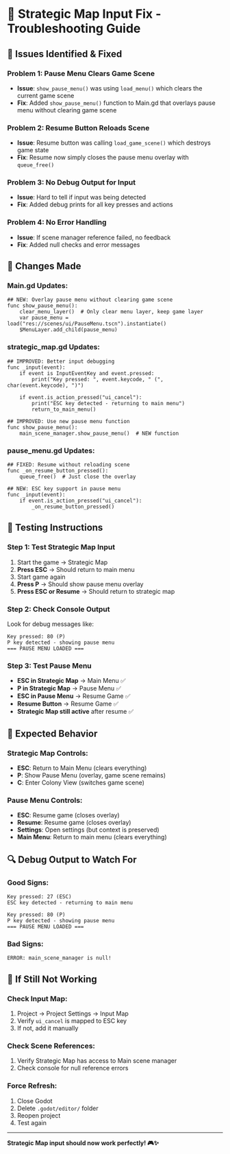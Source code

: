 # 🔧 Strategic Map Input Fix - Troubleshooting Guide

## 🐛 **Issues Identified & Fixed**

### **Problem 1: Pause Menu Clears Game Scene**
- **Issue**: `show_pause_menu()` was using `load_menu()` which clears the current game scene
- **Fix**: Added `show_pause_menu()` function to Main.gd that overlays pause menu without clearing game scene

### **Problem 2: Resume Button Reloads Scene**
- **Issue**: Resume button was calling `load_game_scene()` which destroys game state
- **Fix**: Resume now simply closes the pause menu overlay with `queue_free()`

### **Problem 3: No Debug Output for Input**
- **Issue**: Hard to tell if input was being detected
- **Fix**: Added debug prints for all key presses and actions

### **Problem 4: No Error Handling**
- **Issue**: If scene manager reference failed, no feedback
- **Fix**: Added null checks and error messages

## 🔧 **Changes Made**

### **Main.gd Updates:**
```gdscript
## NEW: Overlay pause menu without clearing game scene
func show_pause_menu():
    clear_menu_layer()  # Only clear menu layer, keep game layer
    var pause_menu = load("res://scenes/ui/PauseMenu.tscn").instantiate()
    $MenuLayer.add_child(pause_menu)
```

### **strategic_map.gd Updates:**
```gdscript
## IMPROVED: Better input debugging
func _input(event):
    if event is InputEventKey and event.pressed:
        print("Key pressed: ", event.keycode, " (", char(event.keycode), ")")
    
    if event.is_action_pressed("ui_cancel"):
        print("ESC key detected - returning to main menu")
        return_to_main_menu()

## IMPROVED: Use new pause menu function
func show_pause_menu():
    main_scene_manager.show_pause_menu()  # NEW function
```

### **pause_menu.gd Updates:**
```gdscript
## FIXED: Resume without reloading scene
func _on_resume_button_pressed():
    queue_free()  # Just close the overlay

## NEW: ESC key support in pause menu
func _input(event):
    if event.is_action_pressed("ui_cancel"):
        _on_resume_button_pressed()
```

## 🧪 **Testing Instructions**

### **Step 1: Test Strategic Map Input**
1. Start the game → Strategic Map
2. **Press ESC** → Should return to main menu
3. Start game again
4. **Press P** → Should show pause menu overlay
5. **Press ESC or Resume** → Should return to strategic map

### **Step 2: Check Console Output**
Look for debug messages like:
```
Key pressed: 80 (P)
P key detected - showing pause menu
=== PAUSE MENU LOADED ===
```

### **Step 3: Test Pause Menu**
- **ESC in Strategic Map** → Main Menu ✅
- **P in Strategic Map** → Pause Menu ✅  
- **ESC in Pause Menu** → Resume Game ✅
- **Resume Button** → Resume Game ✅
- **Strategic Map still active** after resume ✅

## 🎯 **Expected Behavior**

### **Strategic Map Controls:**
- **ESC**: Return to Main Menu (clears everything)
- **P**: Show Pause Menu (overlay, game scene remains)
- **C**: Enter Colony View (switches game scene)

### **Pause Menu Controls:**
- **ESC**: Resume game (closes overlay)
- **Resume**: Resume game (closes overlay)
- **Settings**: Open settings (but context is preserved)
- **Main Menu**: Return to main menu (clears everything)

## 🔍 **Debug Output to Watch For**

### **Good Signs:**
```
Key pressed: 27 (ESC)
ESC key detected - returning to main menu
```
```
Key pressed: 80 (P)  
P key detected - showing pause menu
=== PAUSE MENU LOADED ===
```

### **Bad Signs:**
```
ERROR: main_scene_manager is null!
```

## 🚨 **If Still Not Working**

### **Check Input Map:**
1. Project → Project Settings → Input Map
2. Verify `ui_cancel` is mapped to ESC key
3. If not, add it manually

### **Check Scene References:**
1. Verify Strategic Map has access to Main scene manager
2. Check console for null reference errors

### **Force Refresh:**
1. Close Godot
2. Delete `.godot/editor/` folder  
3. Reopen project
4. Test again

---

**Strategic Map input should now work perfectly! 🎮✨**
